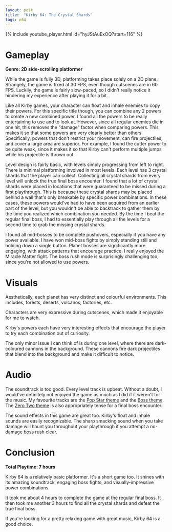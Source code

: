 ```yaml
---
layout: post
title:  "Kirby 64: The Crystal Shards"
tags: n64
---
```


{% include youtube_player.html id="hyJStAuExOQ?start=116" %}

# Gameplay
**Genre: 2D side-scrolling platformer**

While the game is fully 3D, platforming takes place solely on a 2D plane. Strangely, the game is fixed at 30 FPS, even though cutscenes are in 60 FPS. Luckily, the game is fairly slow-paced, so I didn't really notice it hindering my experience after playing it for a bit.

Like all Kirby games, your character can float and inhale enemies to copy their powers. For this specific title though, you can combine any 2 powers to create a new combined power. I found all the powers to be really entertaining to use and to look at. However, since all regular enemies die in one hit, this removes the "damage" factor when comparing powers. This makes it so that some powers are very clearly better than others. Specifically, powers that don't restrict your movement, can fire projectiles, and cover a large area are superior. For example, I found the cutter power to be quite weak, since it makes it so that Kirby can't perform multiple jumps while his projectile is thrown out.

Level design is fairly basic, with levels simply progressing from left to right. There is minimal platforming involved in most levels. Each level has 3 crystal shards that the player can collect. Collecting all crystal shards from every level will unlock the true final boss encounter. I found that a lot of crystal shards were placed in locations that were guaranteed to be missed during a first playthrough. This is because these crystal shards may be placed behind a wall that's only breakable by specific power combinations. In these cases, these powers would've had to have been acquired from an earlier part of the level, but you wouldn't be able to backtrack to gather them by the time you realized which combination you needed. By the time I beat the regular final boss, I had to essentially play through all the levels for a second time to grab the missing crystal shards.

I found all mid-bosses to be complete pushovers, especially if you have any power available. I have won mid-boss fights by simply standing still and holding down a single button.
Planet bosses are significantly more engaging, with attack patterns that encourage practice. I really enjoyed the Miracle Matter fight. The boss rush mode is surprisingly challenging too, since you're not allowed to use powers.

# Visuals
Aesthetically, each planet has very distinct and colourful environments. This includes, forests, deserts, volcanos, factories, etc.

Characters are very expressive during cutscenes, which made it enjoyable for me to watch.

Kirby's powers each have very interesting effects that encourage the player to try each combination out of curiosity.

The only minor issue I can think of is during one level, where there are dark-coloured cannons in the background. These cannons fire dark projectiles that blend into the background and make it difficult to notice.

# Audio
The soundtrack is too good. Every level track is upbeat. Without a doubt, I would've definitely not enjoyed the game as much as I did if it weren't for the music. My favourite tracks are the [Pop Star theme](https://www.youtube.com/watch?v=KjFaq2rueKs) and the [Boss theme](https://www.youtube.com/watch?v=LCYRvbSJOGE). The [Zero Two theme](https://www.youtube.com/watch?v=UALrmoYzZEc) is also appropriately tense for a final boss encounter.

The sound effects in this game are great too. Kirby's float and inhale sounds are easily recognizable. The sharp smacking sound when you take damage will haunt you throughout your playthrough if you attempt a no-damage boss rush clear.

# Conclusion
**Total Playtime: 7 hours**

Kirby 64 is a relatively basic platformer. It's a short game too. It shines with its amazing soundtrack, engaging boss fights, and visually-impressive power combinations.

It took me about 4 hours to complete the game at the regular final boss. It then took me another 3 hours to find all the crystal shards and defeat the true final boss.

If you're looking for a pretty relaxing game with great music, Kirby 64 is a good choice.
